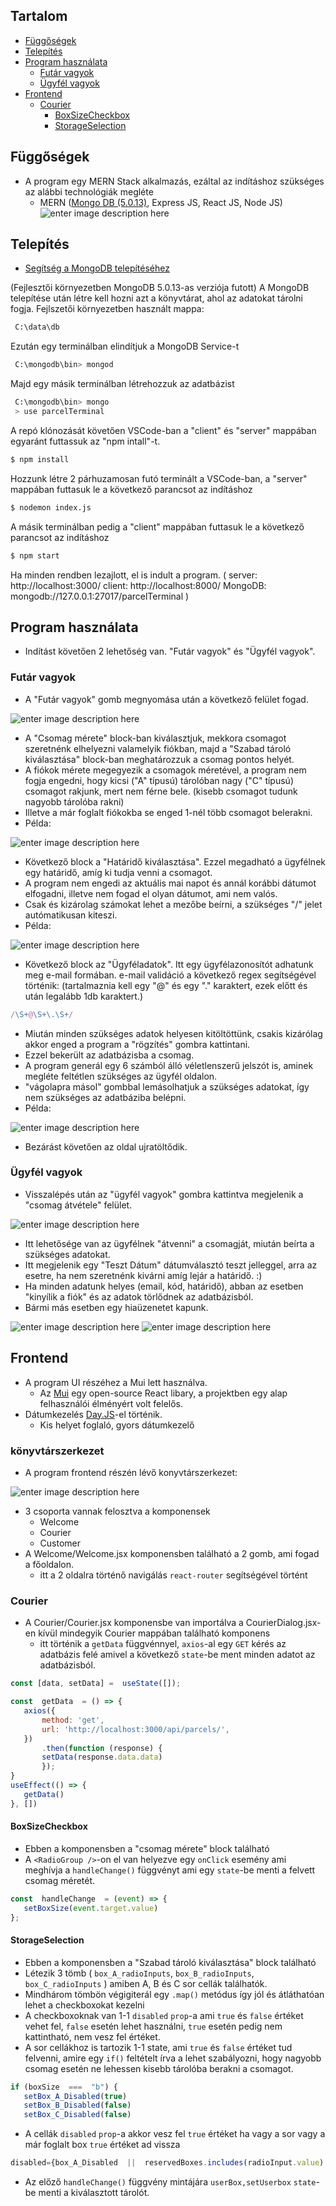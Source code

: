 
  
## Tartalom

  - [Függőségek](#függőségek)
  - [Telepítés](#telepítés)
  - [Program használata](#program-használata)
	  - [Futár vagyok](#futár-vagyok)
	  - [Ügyfél vagyok](#ügyfél-vagyok)
  - [Frontend](#frontend)
	  - [Courier](#courier)
		  - [BoxSizeCheckbox](#BoxSizeCheckbox)
		  - [StorageSelection](#StorageSelection)


## Függőségek

- A program egy MERN Stack alkalmazás, ezáltal az indításhoz szükséges az alábbi technológiák megléte
	- MERN ([Mongo DB (5.0.13)](https://fastdl.mongodb.org/windows/mongodb-windows-x86_64-5.0.13-signed.msi), Express JS, React JS, Node JS)
![enter image description here](https://webimages.mongodb.com/_com_assets/cms/mern-stack-b9q1kbudz0.png?auto=format,compress)

## Telepítés

- [Segítség a MongoDB telepítéséhez](https://www.mongodb.com/docs/manual/administration/install-community/)

(Fejlesztői környezetben MongoDB 5.0.13-as verziója futott)
A MongoDB telepítése után létre kell hozni azt a könyvtárat, ahol az adatokat tárolni fogja.
Fejlszetői környezetben használt mappa:
```bash
 C:\data\db
```
Ezután egy terminálban elindítjuk a MongoDB Service-t
```bash
 C:\mongodb\bin> mongod
```
Majd egy másik terminálban létrehozzuk az adatbázist
```bash
 C:\mongodb\bin> mongo
 > use parcelTerminal
```
A repó klónozását követően VSCode-ban a "client" és "server" mappában egyaránt futtassuk az "npm intall"-t.
```bash
$ npm install
```
Hozzunk létre 2 párhuzamosan futó terminált a VSCode-ban, a "server" mappában futtasuk le a következő parancsot az indításhoz
```bash
$ nodemon index.js
```
A másik terminálban pedig a "client" mappában futtasuk le a következő parancsot az indításhoz
```bash
$ npm start
```
Ha minden rendben lezajlott, el is indult a program.
(
	server: http://localhost:3000/
	client: http://localhost:8000/
	MongoDB: mongodb://127.0.0.1:27017/parcelTerminal
)
## Program használata
  - Indítást követően 2 lehetőség van. "Futár vagyok" és "Ügyfél vagyok".
  ### Futár vagyok
 - A "Futár vagyok" gomb megnyomása után a következő felület fogad.
 
![enter image description here](https://raw.githubusercontent.com/porneczy/parcel_terminal/main/documentationImg/Screenshot%202022-10-13%20153450.jpg)
- A "Csomag mérete" block-ban kiválasztjuk, mekkora csomagot szeretnénk elhelyezni valamelyik fiókban, majd a "Szabad tároló kiválasztása" block-ban meghatározzuk a csomag pontos helyét.
 - A fiókok mérete megegyezik a csomagok méretével, a program nem fogja engedni, hogy kicsi ("A" típusú) tárolóban nagy ("C" típusú) csomagot rakjunk, mert nem férne bele. (kisebb csomagot tudunk nagyobb tárolóba rakni) 
 - Illetve a már foglalt fiókokba se enged 1-nél több csomagot belerakni.
 - Példa:
 
![enter image description here](https://raw.githubusercontent.com/porneczy/parcel_terminal/main/documentationImg/Screenshot%202022-10-13%20154924.jpg)

 - Következő block a "Határidő kiválasztása". Ezzel megadható a ügyfélnek egy határidő, amíg ki tudja venni a csomagot.
 -  A program nem engedi az aktuális mai napot és annál korábbi dátumot elfogadni, illetve nem fogad el olyan dátumot, ami nem valós. 
 - Csak és kizárolag számokat lehet a mezőbe beírni, a szükséges "/" jelet autómatikusan kiteszi. 
 - Példa:
 
![enter image description here](https://raw.githubusercontent.com/porneczy/parcel_terminal/main/documentationImg/Screenshot%202022-10-13%20160252.jpg)

 - Következő block az "Ügyféladatok". Itt egy ügyfélazonosítót adhatunk meg e-mail formában. e-mail validáció a következő regex segítségével történik:  (tartalmaznia kell egy "@" és egy "." karaktert, ezek előtt és után legalább 1db karaktert.)
```jsx
/\S+@\S+\.\S+/
```
 - Miután minden szükséges adatok helyesen kitöltöttünk, csakis kizárólag akkor enged a program a "rögzítés" gombra kattintani. 
 - Ezzel bekerült az adatbázisba a csomag.
 - A program generál egy 6 számból álló véletlenszerű jelszót is, aminek megléte feltétlen szükséges az ügyfél oldalon. 
 - "vágolapra másol" gombbal lemásolhatjuk a szükséges adatokat, így nem szükséges az adatbáziba belépni.
 - Példa:
 
![enter image description here](https://raw.githubusercontent.com/porneczy/parcel_terminal/main/documentationImg/Screenshot%202022-10-13%20161444.jpg)
 - Bezárást követően az oldal ujratöltődik.
### Ügyfél vagyok
 - Visszalépés után az "ügyfél vagyok" gombra kattintva  megjelenik a "csomag átvétele" felület.
 
![enter image description here](https://raw.githubusercontent.com/porneczy/parcel_terminal/main/documentationImg/Screenshot%202022-10-13%20161609.jpg)

 - Itt lehetősége van az ügyfélnek "átvenni" a csomagját, miután beírta a szükséges adatokat.
 - Itt megjelenik egy "Teszt Dátum" dátumválasztó teszt jelleggel, arra az esetre, ha nem szeretnénk kivárni amíg lejár a határidő. :)
 - Ha minden adatunk helyes (email, kód, határidő), abban az esetben "kinyílik a fiók" és az adatok törlődnek az adatbázisból.
 - Bármi más esetben egy hiaüzenetet kapunk.
 
![enter image description here](https://raw.githubusercontent.com/porneczy/parcel_terminal/main/documentationImg/Screenshot%202022-10-13%20161658.jpg)
![enter image description here](https://raw.githubusercontent.com/porneczy/parcel_terminal/main/documentationImg/Screenshot%202022-10-13%20161549.jpg)
## Frontend
 - A program UI részéhez a Mui lett használva.
	 - Az [Mui](https://mui.com/) egy open-source React libary, a projektben egy alap felhasználói élményért volt felelős.
 - Dátumkezelés [Day.JS](https://day.js.org/)-el történik.
	 - Kis helyet foglaló, gyors dátumkezelő
	
### könyvtárszerkezet

 - A program frontend részén lévő konyvtárszerkezet:
 
 ![enter image description here](https://raw.githubusercontent.com/porneczy/parcel_terminal/main/documentationImg/Screenshot%202022-10-13%20172253.jpg)

 - 3 csoporta vannak felosztva a komponensek
	 - Welcome
	 - Courier
	 - Customer
 - A Welcome/Welcome.jsx komponensben található a 2 gomb, ami fogad a főoldalon.
	 - itt a 2 oldalra történő navigálás `react-router` segítségével történt

### Courier

 - A Courier/Courier.jsx komponensbe van importálva a CourierDialog.jsx-en kívül mindegyik Courier mappában található komponens
	 - itt történik a `getData` függvénnyel, `axios`-al egy `GET` kérés az adatbázis felé amivel a következő `state`-be ment minden adatot az adatbázisból.
 ```js
const [data, setData] =  useState([]);
```
 ```js
const  getData  = () => {
	axios({
		method: 'get',
		url: 'http://localhost:3000/api/parcels/',
	})
		.then(function (response) {
		setData(response.data.data)
		});
}
useEffect(() => {
	getData()
}, [])
```


#### BoxSizeCheckbox

 - Ebben a komponensben a "csomag mérete" block található
 - A `<RadioGroup />`-on el van helyezve egy `onClick` esemény ami meghívja a `handleChange()` függvényt ami egy `state`-be menti a felvett csomag méretét.
 ```js
 const  handleChange  = (event) => {
	setBoxSize(event.target.value)
}; 
```

#### StorageSelection

 - Ebben a komponensben a "Szabad tároló kiválasztása" block található
 - Létezik 3 tömb ( `box_A_radioInputs`, `box_B_radioInputs`, `box_C_radioInputs` ) amiben A, B és C sor cellák találhatók.
 - Mindhárom tömbön végigiterál egy `.map()` metódus így jól és átláthatóan lehet a checkboxokat kezelni
 - A checkboxoknak van 1-1 `disabled` `prop`-a ami `true` és `false` értéket vehet fel, `false` esetén lehet használni, `true` esetén pedig nem kattintható, nem vesz fel értéket.
 - A sor cellákhoz is tartozik 1-1 state, ami `true` és `false` értéket tud felvenni, amire egy `if()` feltételt írva a lehet szabályozni, hogy nagyobb csomag esetén ne lehessen kisebb tárolóba berakni a csomagot.
 ```js
if (boxSize  ===  "b") {
	setBox_A_Disabled(true)
	setBox_B_Disabled(false)
	setBox_C_Disabled(false)
```
 - A cellák `disabled` `prop`-a akkor vesz fel `true` értéket ha vagy a sor vagy a már foglalt box `true` értéket ad vissza
  ```js
disabled={box_A_Disabled  ||  reservedBoxes.includes(radioInput.value) ?  true  :  false}
```
 -  Az előző `handleChange()` függvény mintájára `userBox,setUserbox` `state`-be menti a kiválasztott tárolót.
 